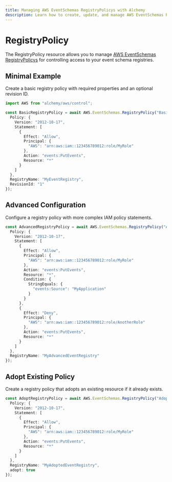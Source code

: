 ```yaml
---
title: Managing AWS EventSchemas RegistryPolicys with Alchemy
description: Learn how to create, update, and manage AWS EventSchemas RegistryPolicys using Alchemy Cloud Control.
---
```


# RegistryPolicy

The RegistryPolicy resource allows you to manage [AWS EventSchemas RegistryPolicys](https://docs.aws.amazon.com/eventschemas/latest/userguide/) for controlling access to your event schema registries.

## Minimal Example

Create a basic registry policy with required properties and an optional revision ID.

```ts
import AWS from "alchemy/aws/control";

const BasicRegistryPolicy = await AWS.EventSchemas.RegistryPolicy("BasicRegistryPolicy", {
  Policy: {
    Version: "2012-10-17",
    Statement: [
      {
        Effect: "Allow",
        Principal: {
          "AWS": "arn:aws:iam::123456789012:role/MyRole"
        },
        Action: "events:PutEvents",
        Resource: "*"
      }
    ]
  },
  RegistryName: "MyEventRegistry",
  RevisionId: "1"
});
```

## Advanced Configuration

Configure a registry policy with more complex IAM policy statements.

```ts
const AdvancedRegistryPolicy = await AWS.EventSchemas.RegistryPolicy("AdvancedRegistryPolicy", {
  Policy: {
    Version: "2012-10-17",
    Statement: [
      {
        Effect: "Allow",
        Principal: {
          "AWS": "arn:aws:iam::123456789012:role/MyRole"
        },
        Action: "events:PutEvents",
        Resource: "*",
        Condition: {
          StringEquals: {
            "events:Source": "MyApplication"
          }
        }
      },
      {
        Effect: "Deny",
        Principal: {
          "AWS": "arn:aws:iam::123456789012:role/AnotherRole"
        },
        Action: "events:PutEvents",
        Resource: "*"
      }
    ]
  },
  RegistryName: "MyAdvancedEventRegistry"
});
```

## Adopt Existing Policy

Create a registry policy that adopts an existing resource if it already exists.

```ts
const AdoptRegistryPolicy = await AWS.EventSchemas.RegistryPolicy("AdoptRegistryPolicy", {
  Policy: {
    Version: "2012-10-17",
    Statement: [
      {
        Effect: "Allow",
        Principal: {
          "AWS": "arn:aws:iam::123456789012:role/MyRole"
        },
        Action: "events:PutEvents",
        Resource: "*"
      }
    ]
  },
  RegistryName: "MyAdoptedEventRegistry",
  adopt: true
});
```